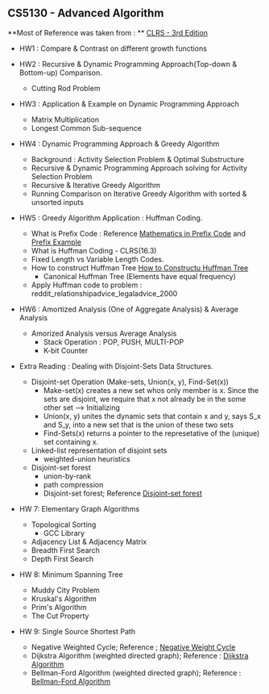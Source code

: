 ## CS5130 - Advanced Algorithm 
**Most of Reference was taken from : ** [CLRS - 3rd Edition](https://www.amazon.com/Introduction-Algorithms-3rd-MIT-Press/dp/0262033844#ace-g7448806443)

- HW1 : Compare & Contrast on different growth functions
- HW2 : Recursive & Dynamic Programming Approach(Top-down & Bottom-up) Comparison.
  - Cutting Rod Problem
- HW3 : Application & Example on Dynamic Programming Approach
  - Matrix Multiplication
  - Longest Common Sub-sequence
- HW4 : Dynamic Programming Approach & Greedy Algorithm
  - Background : Activity Selection Problem & Optimal Substructure
  - Recursive & Dynamic Programming Approach solving for Activity Selection Problem
  - Recursive & Iterative Greedy Algorithm
  - Running Comparison on Iterative Greedy Algorithm with sorted & unsorted inputs

- HW5 : Greedy Algorithm Application : Huffman Coding.
  - What is Prefix Code : Reference [Mathematics in Prefix Code](https://www.youtube.com/watch?v=HST2r5pvJCA&ab_channel=mathematicalmonk) and [Prefix Example](https://gist.github.com/joepie91/26579e2f73ad903144dd5d75e2f03d83)
  - What is Huffman Coding - CLRS(16.3)
  - Fixed Length vs Variable Length Codes.
  - How to construct Huffman Tree [How to Constructu Huffman Tree](https://www.youtube.com/watch?v=qE4tfsiTGjE&feature=youtu.be&ab_channel=BadriAdhikari)
    - Canonical Huffman Tree (Elements have equal frequency)
  - Apply Huffman code to problem : reddit_relationshipadvice_legaladvice_2000

- HW6 : Amortized Analysis (One of Aggregate Analysis) & Average Analysis
  - Amorized Analysis versus Average Analysis
    - Stack Operation : POP, PUSH, MULTI-POP
    - K-bit Counter
    
- Extra Reading : Dealing with Disjoint-Sets Data Structures.
  - Disjoint-set Operation (Make-sets, Union(x, y), Find-Set(x))
    - Make-set(x) creates a new set whos only member is x. Since the sets are disjoint, we require that x not already be in the some other set --> Initializing
    - Union(x, y) unites the dynamic sets that contain x and y, says S_x and S_y, into a new set that is the union of these two sets
    - Find-Sets(x) returns a pointer to the represetative of the (unique) set containing x.
  - Linked-list representation of disjoint sets
    - weighted-union heuristics
  - Disjoint-set forest
    - union-by-rank
    - path compression 
    - Disjoint-set forest; Reference [Disjoint-set forest](https://www.youtube.com/watch?v=ID00PMy0-vE&ab_channel=TusharRoy-CodingMadeSimple)

- HW 7: Elementary Graph Algorithms
  - Topological Sorting
    - GCC Library
  - Adjacency List & Adjacency Matrix
  - Breadth First Search
  - Depth First Search

- HW 8: Minimum Spanning Tree
  - Muddy City Problem
  - Kruskal's Algorithm
  - Prim's Algorithm
  - The Cut Property

- HW 9: Single Source Shortest Path
  - Negative Weighted Cycle; Reference ; [Negative Weight Cycle](https://www.youtube.com/watch?v=0HXYTi6ZG5Q&feature=youtu.be&ab_channel=BadriAdhikari)
  - Dijkstra Algorithm (weighted directed graph); Reference : [Dijkstra Algorithm](https://www.youtube.com/watch?v=XB4MIexjvY0&ab_channel=AbdulBari)
  - Bellman-Ford Algorithm (weighted directed graph); Reference : [Bellman-Ford Algorithm](https://www.youtube.com/watch?v=7KGohCDej1s&ab_channel=AlgorithmswithAttitude)
